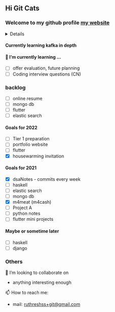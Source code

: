 ## Hi Git Cats
### Welcome to my github profile [my website](https://ruthresh.in)

<details>
I am Ruthresh Kumar, working as a Software engineer at MMM, Bangalore
<img src="https://octodex.github.com/images/manufacturetocat.png" width="500" height="500">
</details>

#### Currently learning kafka in depth

#### 🌱 I’m currently learning ...
  - [ ] offer evaluation, future planning
  - [ ] Coding interview questions (CN)

### backlog
  - [ ] online resume 
  - [ ] mongo db
  - [ ] flutter
  - [ ] elastic search

#### Goals for 2022
- [ ] Tier 1 preparation
- [ ] portfolio website
- [ ] flutter
- [x] housewarming invitation

#### Goals for 2021
- [x] dsaNotes - commits every week
- [ ] haskell
- [ ] elastic search
- [ ] mongo db
- [x] m4meat (m4cash)
- [ ] Project A
- [ ] python notes
- [ ] flutter mini projects

#### Maybe or sometime later
- [ ] haskell
- [ ] django

### Others
👯 I’m looking to collaborate on
-   anything interesting enough

📫 How to reach me: 
-   mail: ruthreshss+git@gmail.com

